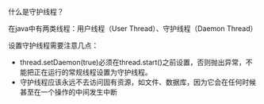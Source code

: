 什么是守护线程？

在java中有两类线程：用户线程（User Thread）、守护线程（Daemon Thread）

设置守护线程需要注意几点：

* thread.setDaemon(true)必须在thread.start()之前设置，否则抛出异常，不能把正在运行的常规线程设置为守护线程。
* 守护线程应该永远不去访问固有资源，如文件、数据库，因为它会在任何时候甚至在一个操作的中间发生中断

